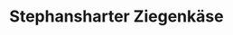 ---
title: "Stephansharter Ziegenkäse"
url: /ardagger/stephansharter-ziegenkaese/
shop: Hofladen
---